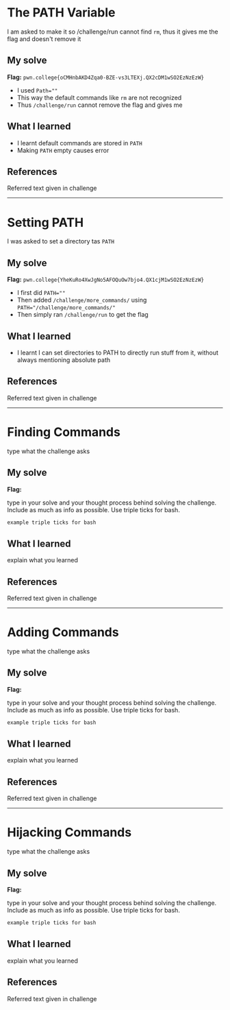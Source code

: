 # The PATH Variable
I am asked to make it so /challenge/run cannot find `rm`, thus it gives me the flag and doesn't remove it

## My solve
**Flag:** `pwn.college{oCMHnbAKD4Zqa0-BZE-vs3LTEXj.QX2cDM1wSO2EzNzEzW}`

- I used `Path=""`
- This way the default commands like `rm` are not recognized
- Thus `/challenge/run` cannot remove the flag and gives me

## What I learned
- I learnt default commands are stored in `PATH`
-  Making `PATH` empty causes error 

## References 
Referred text given in challenge

---

# Setting PATH
I was asked to set a directory tas `PATH`

## My solve
**Flag:** `pwn.college{YheKuRo4XwJgNo5AFOQuOw7bjo4.QX1cjM1wSO2EzNzEzW}`

- I first did `PATH=""`
- Then added `/challenge/more_commands/` using `PATH="/challenge/more_commands/"`
- Then simply ran `/challenge/run` to get the flag

## What I learned
- I learnt I can set directories to PATH to directly run stuff from it, without always mentioning absolute path

## References 
Referred text given in challenge

---

# Finding Commands
type what the challenge asks

## My solve
**Flag:** 

type in your solve and your thought process behind solving the challenge. Include as much as info as possible. Use triple ticks for bash.
```bash
example triple ticks for bash
```

## What I learned
explain what you learned

## References 
Referred text given in challenge

---

# Adding Commands
type what the challenge asks

## My solve
**Flag:** 

type in your solve and your thought process behind solving the challenge. Include as much as info as possible. Use triple ticks for bash.
```bash
example triple ticks for bash
```

## What I learned
explain what you learned

## References 
Referred text given in challenge

---

# Hijacking Commands
type what the challenge asks

## My solve
**Flag:** 

type in your solve and your thought process behind solving the challenge. Include as much as info as possible. Use triple ticks for bash.
```bash
example triple ticks for bash
```

## What I learned
explain what you learned

## References 
Referred text given in challenge
